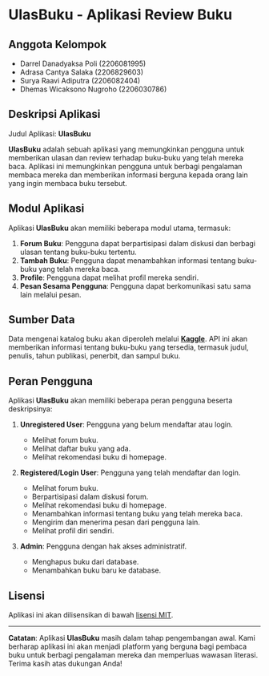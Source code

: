 # UlasBuku - Aplikasi Review Buku

## Anggota Kelompok
- Darrel Danadyaksa Poli (2206081995)
- Adrasa Cantya Salaka (2206829603)
- Surya Raavi Adiputra (2206082404)
- Dhemas Wicaksono Nugroho (2206030786)

## Deskripsi Aplikasi
Judul Aplikasi: **UlasBuku**

**UlasBuku** adalah sebuah aplikasi yang memungkinkan pengguna untuk memberikan ulasan dan review terhadap buku-buku yang telah mereka baca. Aplikasi ini memungkinkan pengguna untuk berbagi pengalaman membaca mereka dan memberikan informasi berguna kepada orang lain yang ingin membaca buku tersebut. 

## Modul Aplikasi
Aplikasi **UlasBuku** akan memiliki beberapa modul utama, termasuk:
1. **Forum Buku**: Pengguna dapat berpartisipasi dalam diskusi dan berbagi ulasan tentang buku-buku tertentu.
2. **Tambah Buku**: Pengguna dapat menambahkan informasi tentang buku-buku yang telah mereka baca.
3. **Profile**: Pengguna dapat melihat profil mereka sendiri.
4. **Pesan Sesama Pengguna**: Pengguna dapat berkomunikasi satu sama lain melalui pesan.
   
## Sumber Data
Data mengenai katalog buku akan diperoleh melalui [**Kaggle**](https://www.kaggle.com/datasets/arashnic/book-recommendation-dataset/). API ini akan memberikan informasi tentang buku-buku yang tersedia, termasuk judul, penulis, tahun publikasi, penerbit, dan sampul buku.

## Peran Pengguna
Aplikasi **UlasBuku** akan memiliki beberapa peran pengguna beserta deskripsinya:

1. **Unregistered User**: Pengguna yang belum mendaftar atau login.
   - Melihat forum buku.
   - Melihat daftar buku yang ada.
   - Melihat rekomendasi buku di homepage.

2. **Registered/Login User**: Pengguna yang telah mendaftar dan login.
   - Melihat forum buku.
   - Berpartisipasi dalam diskusi forum.
   - Melihat rekomendasi buku di homepage.
   - Menambahkan informasi tentang buku yang telah mereka baca.
   - Mengirim dan menerima pesan dari pengguna lain.
   - Melihat profil diri sendiri.

3. **Admin**: Pengguna dengan hak akses administratif.
   - Menghapus buku dari database.
   - Menambahkan buku baru ke database.

## Lisensi
Aplikasi ini akan dilisensikan di bawah [lisensi MIT](LICENSE).

---

**Catatan**: Aplikasi **UlasBuku** masih dalam tahap pengembangan awal. Kami berharap aplikasi ini akan menjadi platform yang berguna bagi pembaca buku untuk berbagi pengalaman mereka dan memperluas wawasan literasi. Terima kasih atas dukungan Anda!
